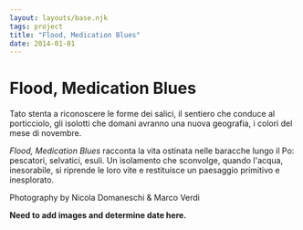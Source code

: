 ```yaml
---
layout: layouts/base.njk
tags: project
title: "Flood, Medication Blues"
date: 2014-01-01
---
```

# Flood, Medication Blues

Tato stenta a riconoscere le forme dei salici, il sentiero che conduce al porticciolo, gli isolotti che domani avranno una nuova geografia, i colori del mese di novembre.

_Flood, Medication Blues_ racconta la vita ostinata nelle baracche lungo il Po: pescatori, selvatici, esuli. Un isolamento che sconvolge, quando l'acqua, inesorabile, si riprende le loro vite e restituisce un paesaggio primitivo e inesplorato. 

Photography by Nicola Domaneschi & Marco Verdi

**Need to add images and determine date here.**